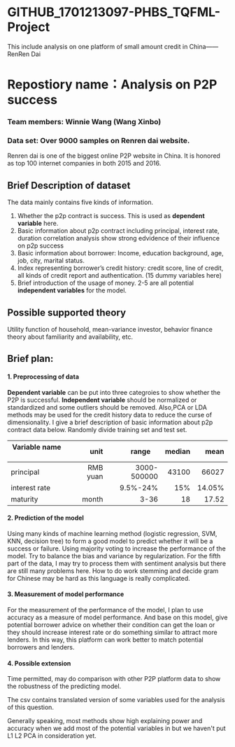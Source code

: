# GITHUB_1701213097-PHBS_TQFML-Project
This include analysis on one platform of small amount credit in China——RenRen Dai
# Repostiory name：Analysis on P2P success 
### Team members: Winnie Wang (Wang Xinbo)
### Data set: Over 9000 samples on Renren dai website. 
Renren dai is one of the biggest online P2P website in China. It is honored as top 100 internet companies in both 2015 and 2016.

## Brief Description of dataset
The data mainly contains five kinds of information.
1.	Whether the p2p contract is success. This is used as **dependent variable** here.
2.	Basic information about p2p contract including principal, interest rate,
duration
correlation analysis show strong edvidence of their influence on p2p success
3.	Basic information about borrower: Income, education background, age, job, city, marital status.
4.	Index representing borrower’s credit history: credit score, line of credit, all kinds of credit report and authentication. (15 dummy variables here)
5.	Brief introduction of the usage of money. 
2-5 are all potential **independent variables** for the model.

## Possible supported theory
Utility function of household, mean-variance investor, behavior finance theory about familiarity and availability, etc.

## Brief plan:
#### 1. Preprocessing of data

**Dependent variable** can be put into three categroies to show whether the P2P is successful. 
**Independent variable** should be normalized or standardized and some outliers should be removed. Also,PCA or LDA methods may be used for the credit history data to reduce the curse of dimensionality. I give a brief description of basic information about p2p contract data below.
Randomly divide training set and test set.

| Variable name      |  unit  |  range     | median  | mean  |
| -------------      |-------:|-----------:| -------:|------:|
| principal          |RMB yuan| 3000-500000|  43100  | 66027 |
| interest rate      |        | 9.5%-24%   |  15%    | 14.05%|
| maturity           |  month |    3-36    |   18    |  17.52|

#### 2. Prediction of the model 
Using many kinds of machine learning method (logistic regression, SVM, KNN, decision tree) to form a good model to predict whether it will be a success or failure. Using majority voting to increase the performance of the model. Try to balance the bias and variance by regularization. 
For the fifth part of the data, I may try to process them with sentiment analysis but there are still many problems here. How to do work stemming and decide gram for Chinese may be hard as this language is really complicated.

#### 3. Measurement of model performance
For the measurement of the performance of the model, I plan to use accuracy as a measure of model performance. And base on this model, give potential borrower advice on whether their condition can get the loan or they should increase interest rate or do something similar to attract more lenders. In this way, this platform can work better to match potential borrowers and lenders.

#### 4. Possible extension
Time permitted, may do comparison with other P2P platform data to show the robustness of the predicting model.

The csv contains translated version of some variables used for the analysis of this question.

Generally speaking, most methods show high explaining power and accuracy when we add most of the potential variables in but we haven't put L1 L2 PCA in consideration yet.
